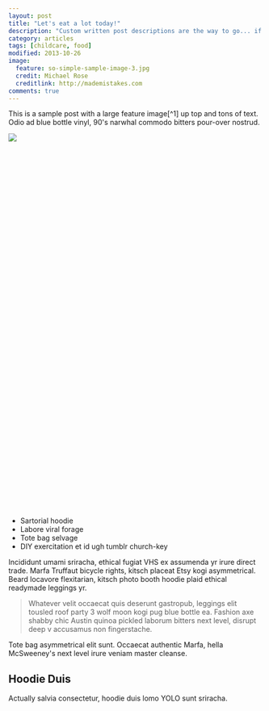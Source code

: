 ```yaml
---
layout: post
title: "Let's eat a lot today!"
description: "Custom written post descriptions are the way to go... if you're not lazy."
category: articles
tags: [childcare, food]
modified: 2013-10-26
image:
  feature: so-simple-sample-image-3.jpg
  credit: Michael Rose
  creditlink: http://mademistakes.com
comments: true  
---
```


This is a sample post with a large feature image[^1] up top and tons of text. Odio ad blue bottle vinyl, 90's narwhal commodo bitters pour-over nostrud.

<script type='text/javascript' src='http://public.tableausoftware.com/javascripts/api/viz_v1.js'></script><div class='tableauPlaceholder' style='width: 654px; height: 745px;'><noscript><a href='#'><img alt=' ' src='http:&#47;&#47;public.tableausoftware.com&#47;static&#47;images&#47;LT&#47;LT2&#47;LukieCare&#47;1_rss.png' style='border: none' /></a></noscript><object class='tableauViz' width='654' height='745' style='display:none;'><param name='host_url' value='http%3A%2F%2Fpublic.tableausoftware.com%2F' /> <param name='site_root' value='' /><param name='name' value='LT2&#47;LukieCare' /><param name='tabs' value='yes' /><param name='toolbar' value='yes' /><param name='static_image' value='http:&#47;&#47;public.tableausoftware.com&#47;static&#47;images&#47;LT&#47;LT2&#47;LukieCare&#47;1.png' / > <param name='animate_transition' value='yes' /><param name='display_static_image' value='yes' /><param name='display_spinner' value='yes' /><param name='display_overlay' value='yes' /><param name='display_count' value='yes' /></object></div>

* Sartorial hoodie 
* Labore viral forage
* Tote bag selvage 
* DIY exercitation et id ugh tumblr church-key

Incididunt umami sriracha, ethical fugiat VHS ex assumenda yr irure direct trade. Marfa Truffaut bicycle rights, kitsch placeat Etsy kogi asymmetrical. Beard locavore flexitarian, kitsch photo booth hoodie plaid ethical readymade leggings yr.

> Whatever velit occaecat quis deserunt gastropub, leggings elit tousled roof party 3 wolf moon kogi pug blue bottle ea. Fashion axe shabby chic Austin quinoa pickled laborum bitters next level, disrupt deep v accusamus non fingerstache.

Tote bag asymmetrical elit sunt. Occaecat authentic Marfa, hella McSweeney's next level irure veniam master cleanse. 

## Hoodie Duis

Actually salvia consectetur, hoodie duis lomo YOLO sunt sriracha. 
